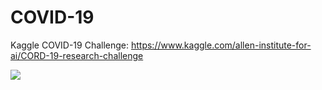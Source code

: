 # COVID-19

Kaggle COVID-19 Challenge: https://www.kaggle.com/allen-institute-for-ai/CORD-19-research-challenge

<img src="https://www.stlucianewsonline.com/wp-content/uploads/2020/01/CORONAVIRUS.jpg"/>
